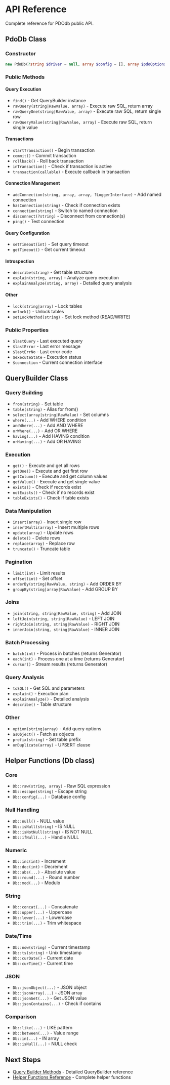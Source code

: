 # API Reference

Complete reference for PDOdb public API.

## PdoDb Class

### Constructor

```php
new PdoDb(?string $driver = null, array $config = [], array $pdoOptions = [], ?LoggerInterface $logger = null)
```

### Public Methods

#### Query Execution

- `find()` - Get QueryBuilder instance
- `rawQuery(string|RawValue, array)` - Execute raw SQL, return array
- `rawQueryOne(string|RawValue, array)` - Execute raw SQL, return single row
- `rawQueryValue(string|RawValue, array)` - Execute raw SQL, return single value

#### Transactions

- `startTransaction()` - Begin transaction
- `commit()` - Commit transaction
- `rollback()` - Roll back transaction
- `inTransaction()` - Check if transaction is active
- `transaction(callable)` - Execute callback in transaction

#### Connection Management

- `addConnection(string, array, array, ?LoggerInterface)` - Add named connection
- `hasConnection(string)` - Check if connection exists
- `connection(string)` - Switch to named connection
- `disconnect(?string)` - Disconnect from connection(s)
- `ping()` - Test connection

#### Query Configuration

- `setTimeout(int)` - Set query timeout
- `getTimeout()` - Get current timeout

#### Introspection

- `describe(string)` - Get table structure
- `explain(string, array)` - Analyze query execution
- `explainAnalyze(string, array)` - Detailed query analysis

#### Other

- `lock(string|array)` - Lock tables
- `unlock()` - Unlock tables
- `setLockMethod(string)` - Set lock method (READ/WRITE)

### Public Properties

- `$lastQuery` - Last executed query
- `$lastError` - Last error message
- `$lastErrNo` - Last error code
- `$executeState` - Execution status
- `$connection` - Current connection interface

## QueryBuilder Class

### Query Building

- `from(string)` - Set table
- `table(string)` - Alias for from()
- `select(array|string|RawValue)` - Set columns
- `where(...)` - Add WHERE condition
- `andWhere(...)` - Add AND WHERE
- `orWhere(...)` - Add OR WHERE
- `having(...)` - Add HAVING condition
- `orHaving(...)` - Add OR HAVING

### Execution

- `get()` - Execute and get all rows
- `getOne()` - Execute and get first row
- `getColumn()` - Execute and get column values
- `getValue()` - Execute and get single value
- `exists()` - Check if records exist
- `notExists()` - Check if no records exist
- `tableExists()` - Check if table exists

### Data Manipulation

- `insert(array)` - Insert single row
- `insertMulti(array)` - Insert multiple rows
- `update(array)` - Update rows
- `delete()` - Delete rows
- `replace(array)` - Replace row
- `truncate()` - Truncate table

### Pagination

- `limit(int)` - Limit results
- `offset(int)` - Set offset
- `orderBy(string|RawValue, string)` - Add ORDER BY
- `groupBy(string|array|RawValue)` - Add GROUP BY

### Joins

- `join(string, string|RawValue, string)` - Add JOIN
- `leftJoin(string, string|RawValue)` - LEFT JOIN
- `rightJoin(string, string|RawValue)` - RIGHT JOIN
- `innerJoin(string, string|RawValue)` - INNER JOIN

### Batch Processing

- `batch(int)` - Process in batches (returns Generator)
- `each(int)` - Process one at a time (returns Generator)
- `cursor()` - Stream results (returns Generator)

### Query Analysis

- `toSQL()` - Get SQL and parameters
- `explain()` - Execution plan
- `explainAnalyze()` - Detailed analysis
- `describe()` - Table structure

### Other

- `option(string|array)` - Add query options
- `asObject()` - Fetch as objects
- `prefix(string)` - Set table prefix
- `onDuplicate(array)` - UPSERT clause

## Helper Functions (Db class)

### Core

- `Db::raw(string, array)` - Raw SQL expression
- `Db::escape(string)` - Escape string
- `Db::config(...)` - Database config

### Null Handling

- `Db::null()` - NULL value
- `Db::isNull(string)` - IS NULL
- `Db::isNotNull(string)` - IS NOT NULL
- `Db::ifNull(...)` - Handle NULL

### Numeric

- `Db::inc(int)` - Increment
- `Db::dec(int)` - Decrement
- `Db::abs(...)` - Absolute value
- `Db::round(...)` - Round number
- `Db::mod(...)` - Modulo

### String

- `Db::concat(...)` - Concatenate
- `Db::upper(...)` - Uppercase
- `Db::lower(...)` - Lowercase
- `Db::trim(...)` - Trim whitespace

### Date/Time

- `Db::now(string)` - Current timestamp
- `Db::ts(string)` - Unix timestamp
- `Db::curDate()` - Current date
- `Db::curTime()` - Current time

### JSON

- `Db::jsonObject(...)` - JSON object
- `Db::jsonArray(...)` - JSON array
- `Db::jsonGet(...)` - Get JSON value
- `Db::jsonContains(...)` - Check if contains

### Comparison

- `Db::like(...)` - LIKE pattern
- `Db::between(...)` - Value range
- `Db::in(...)` - IN array
- `Db::isNull(...)` - NULL check

## Next Steps

- [Query Builder Methods](query-builder-methods.md) - Detailed QueryBuilder reference
- [Helper Functions Reference](helper-functions-reference.md) - Complete helper functions
